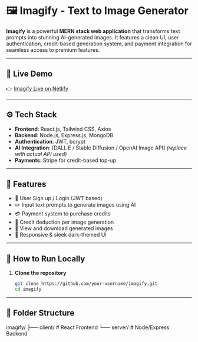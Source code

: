 # 🖼️ Imagify - Text to Image Generator

**Imagify** is a powerful **MERN stack web application** that transforms text prompts into stunning AI-generated images. It features a clean UI, user authentication, credit-based generation system, and payment integration for seamless access to premium features.

---

## 🚀 Live Demo

👉 [Imagify Live on Netlify](https://finalimagify.netlify.app/)

---

## ⚙️ Tech Stack

- **Frontend**: React.js, Tailwind CSS, Axios
- **Backend**: Node.js, Express.js, MongoDB
- **Authentication**: JWT, bcrypt
- **AI Integration**: [DALL·E / Stable Diffusion / OpenAI Image API] *(replace with actual API used)*
- **Payments**: Stripe for credit-based top-up

---

## 🔑 Features

- 🔐 User Sign up / Login (JWT based)
- ✏️ Input text prompts to generate images using AI
- 💳 Payment system to purchase credits
- 🧾 Credit deduction per image generation
- 📸 View and download generated images
- 🌙 Responsive & sleek dark-themed UI

---

## 🧪 How to Run Locally

1. **Clone the repository**
   ```bash
   git clone https://github.com/your-username/imagify.git
   cd imagify

---

## 📂 Folder Structure
imagify/
├── client/  # React Frontend
└── server/  # Node/Express Backend
